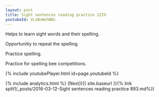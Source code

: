 ```yaml
---
layout: post
title: Sight sentences reading practice 1229
youtubeId: VLoBnWe5WNc
---
```

 
 
Helps to learn sight words and their spelling.

Opportunitiy to repeat the spelling. 

Practice spelling. 
 
Practice for spelling bee competitions. 
 
{% include youtubePlayer.html id=page.youtubeId %}
 
 
{% include analytics.html %} 
[Next]({{ site.baseurl }}{% link  split1/_posts/2016-03-12-Sight sentences reading practice 893.md%})
 
